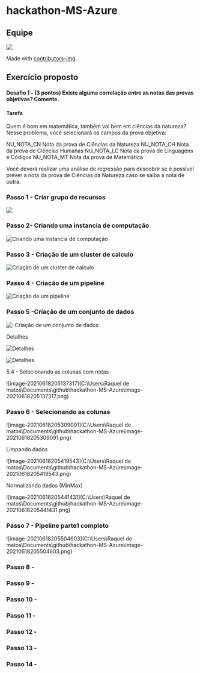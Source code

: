 



# hackathon-MS-Azure

## Equipe

<a href="https://github.com/rockiir/hackathon-MS-Azure/graphs/contributors">
  <img src="https://contrib.rocks/image?repo=rockiir/hackathon-MS-Azure" />
</a>

Made with [contributors-img](https://contrib.rocks).

## Exercício proposto

#### Desafio 1 - (3 pontos) Existe alguma correlação entre as notas das provas objetivas? Comente.

#### Tarefa

Quem é bom em matemática, também vai bem em ciências da natureza? Nesse problema, você selecionará os campos da prova objetiva:

NU_NOTA_CN Nota da prova de Ciências da Natureza NU_NOTA_CH Nota da prova de Ciências Humanas NU_NOTA_LC Nota da prova de Linguagens e Códigos NU_NOTA_MT Nota da prova de Matemática

Você deverá realizar uma análise de regressão para descobrir se é possível prever a nota da prova de Ciências da Natureza caso se saiba a nota de outra.

### Passo 1 - Criar grupo de recursos



![](https://github.com/rockiir/hackathon-MS-Azure/blob/main/images/1-Criando%20grupo%20de%20recursos.jpg)

### Passo 2-  Criando uma instancia de computação

![Criando uma instancia de computação](https://github.com/rockiir/hackathon-MS-Azure/blob/main/images/2-Criando%20uma%20instancia%20de%20computa%C3%A7%C3%A3o.png)

### Passo 3 -  Criação de um cluster de calculo

![Criação de um cluster de calculo](https://github.com/rockiir/hackathon-MS-Azure/blob/main/images/3%20-%20Cria%C3%A7%C3%A3o%20de%20um%20cluster%20de%20calculo.png)

### Passo 4 -  Criação de um pipeline

![Criação de um pipeline](https://github.com/rockiir/hackathon-MS-Azure/blob/main/images/4%20-Cria%C3%A7%C3%A3o%20de%20um%20pipeline.png)

### Passo 5 -Criação de um conjunto de dados

![-Criação de um conjunto de dados](https://github.com/rockiir/hackathon-MS-Azure/blob/main/images/5-%20Cria%C3%A7%C3%A3o%20de%20um%20conjunto%20de%20dados.png)

Detalhes

![Detalhes](https://github.com/rockiir/hackathon-MS-Azure/blob/main/images/5.2-%20Detalhes.png)



![Detalhes](https://github.com/rockiir/hackathon-MS-Azure/blob/main/images/5.3-%20Detalhes.png)

5.4 - Selecionando as colunas com notas

![image-20210618205137317](C:\Users\Raquel de matos\Documents\github\hackathon-MS-Azure\image-20210618205137317.png)

### Passo 6 - Selecionando as colunas

![image-20210618205309091](C:\Users\Raquel de matos\Documents\github\hackathon-MS-Azure\image-20210618205309091.png)

Limpando dados

![image-20210618205419543](C:\Users\Raquel de matos\Documents\github\hackathon-MS-Azure\image-20210618205419543.png)

Normalizando dados (MinMax)

![image-20210618205441431](C:\Users\Raquel de matos\Documents\github\hackathon-MS-Azure\image-20210618205441431.png)



### Passo 7 -  Pipeline parte1 completo

![image-20210618205504603](C:\Users\Raquel de matos\Documents\github\hackathon-MS-Azure\image-20210618205504603.png)



### Passo 8 -



### Passo 9 -



### Passo 10  -



### Passo 11 -



### Passo 12 -

### Passo 13 -

### Passo 14 -

